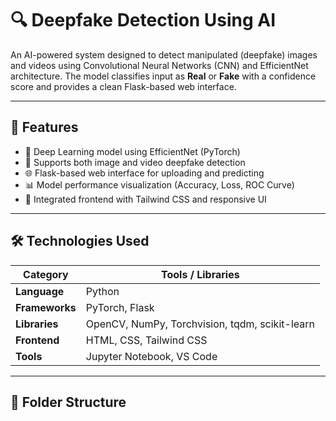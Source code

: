 # 🔍 Deepfake Detection Using AI

An AI-powered system designed to detect manipulated (deepfake) images and videos using Convolutional Neural Networks (CNN) and EfficientNet architecture. The model classifies input as **Real** or **Fake** with a confidence score and provides a clean Flask-based web interface.

---

## 🚀 Features

- 🧠 Deep Learning model using EfficientNet (PyTorch)
- 🎥 Supports both image and video deepfake detection
- 🌐 Flask-based web interface for uploading and predicting
- 📊 Model performance visualization (Accuracy, Loss, ROC Curve)
- 🧩 Integrated frontend with Tailwind CSS and responsive UI

---

## 🛠️ Technologies Used

| Category | Tools / Libraries |
|-----------|------------------|
| **Language** | Python |
| **Frameworks** | PyTorch, Flask |
| **Libraries** | OpenCV, NumPy, Torchvision, tqdm, scikit-learn |
| **Frontend** | HTML, CSS, Tailwind CSS |
| **Tools** | Jupyter Notebook, VS Code |

---

## 🧩 Folder Structure

